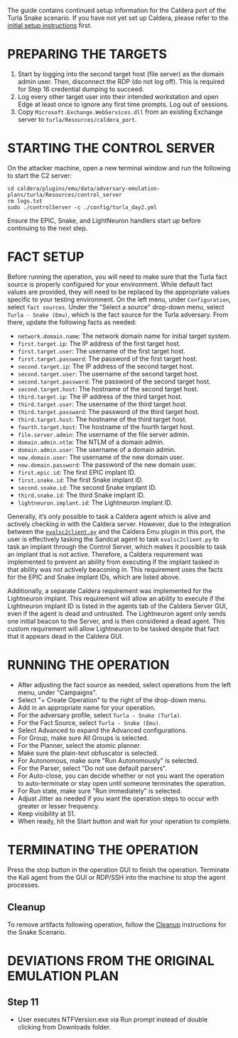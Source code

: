 The guide contains continued setup information for the Caldera port of the Turla Snake scenario. If you have not yet set up Caldera, please refer to the [initial setup instructions](Emulation_Plan_yaml_README6.md) first.

# PREPARING THE TARGETS 

1. Start by logging into the second target host (file server) as the domain admin user. Then, disconnect the RDP (do not log off). This is required for Step 16 credential dumping to succeed.
1. Log every other target user into their intended workstation and open Edge at least once to ignore any first time prompts. Log out of sessions.
1. Copy `Microsoft.Exchange.WebServices.dll` from an existing Exchange server to `turla/Resources/caldera_port`.

# STARTING THE CONTROL SERVER

On the attacker machine, open a new terminal window and run the following to start the C2 server: 
```
cd caldera/plugins/emu/data/adversary-emulation-plans/turla/Resources/control_server
rm logs.txt
sudo ./controlServer -c ./config/turla_day2.yml
```
Ensure the EPIC, Snake, and LightNeuron handlers start up before continuing to the next step. 

# FACT SETUP

Before running the operation, you will need to make sure that the Turla fact source is properly configured for your environment. While default fact values are provided, they will need to be replaced by the appropriate values specific to your testing environment. On the left menu, under `Configuration`, select `fact sources`. Under the "Select a source" drop-down menu, select `Turla - Snake (Emu)`, which is the fact source for the Turla adversary. From there, update the following facts as needed:

- `network.domain.name`:  The network domain name for initial target system.
- `first.target.ip`: The IP address of the first target host.
- `first.target.user`: The username of the first target host.
- `first.target.password`: The password of the first target host.
- `second.target.ip`:  The IP address of the second target host.
- `second.target.user`: The username of the second target host.
- `second.target.password`: The password of the second target host.
- `second.target.host`: The hostname of the second target host.
- `third.target.ip`: The IP address of the third target host.
- `third.target.user`: The username of the third target host.
- `third.target.password`: The password of the third target host.
- `third.target.host`: The hostname of the third target host.
- `fourth.target.host`: The hostname of the fourth target host.
- `file.server.admin`: The username of the file server admin.
- `domain.admin.ntlm`: The NTLM of a domain admin.
- `domain.admin.user`: The username of a domain admin.
- `new.domain.user`: The username of the new domain user.
- `new.domain.password`: The password of the new domain user.
- `first.epic.id`: The first EPIC implant ID.
- `first.snake.id`: The first Snake implant ID.
- `second.snake.id`: The second Snake implant ID.
- `third.snake.id`: The third Snake implant ID.
- `lightneuron.implant.id`: The Lightneuron implant ID.

Generally, it’s only possible to task a Caldera agent which is alive and actively checking in with the Caldera server. However, due to the integration between the [`evalsc2client.py`](https://github.com/center-for-threat-informed-defense/adversary_emulation_library/blob/master/turla/Resources/control_server/evalsC2client.py) and the Caldera Emu plugin in this port, the user is effectively tasking the Sandcat agent to task `evalsc2client.py` to task an implant through the Control Server, which makes it possible to task an implant that is not active. Therefore, a Caldera requirement was implemented to prevent an ability from executing if the implant tasked in that ability was not actively beaconing in. This requirement uses the facts for the EPIC and Snake implant IDs, which are listed above.

Additionally, a separate Caldera requirement was implemented for the Lightneuron implant. This requirement will allow an ability to execute if the Lightneuron implant ID is listed in the agents tab of the Caldera Server GUI, even if the agent is dead and untrusted. The Lightneuron agent only sends one initial beacon to the Server, and is then considered a dead agent. This custom requirement will allow Lightneuron to be tasked despite that fact that it appears dead in the Caldera GUI.

# RUNNING THE OPERATION

- After adjusting the fact source as needed, select operations from the left menu, under "Campaigns".
- Select "+ Create Operation" to the right of the drop-down menu.
- Add in an appropriate name for your operation.
- For the adversary profile, select `Turla - Snake (Turla)`.
- For the Fact Source, select `Turla - Snake (Emu)`.
- Select Advanced to expand the Advanced configurations.
- For Group, make sure All Groups is selected.
- For the Planner, select the atomic planner.
- Make sure the plain-text obfuscator is selected.
- For Autonomous, make sure "Run Autonomously" is selected.
- For the Parser, select "Do not use default parsers".
- For Auto-close, you can decide whether or not you want the operation to auto-terminate or stay open until someone terminates the operation.
- For Run state, make sure "Run immediately" is selected.
- Adjust Jitter as needed if you want the operation steps to occur with greater or lesser frequency.
- Keep visibility at 51.
- When ready, hit the Start button and wait for your operation to complete.

# TERMINATING THE OPERATION

Press the stop button in the operation GUI to finish the operation. Terminate the Kali agent from the GUI or RDP/SSH into the machine to stop the agent processes.

## Cleanup
To remove artifacts following operation, follow the [Cleanup](README.md#snake-scenario) instructions for the Snake Scenario.

# DEVIATIONS FROM THE ORIGINAL EMULATION PLAN

## Step 11
 - User executes NTFVersion.exe via Run prompt instead of double clicking from Downloads folder.

 

